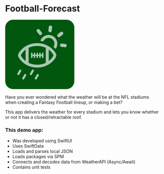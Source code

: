 # Football-Forecast

![App Icon](https://raw.githubusercontent.com/bfallon/Football-Forecast/main/FootballForecastIcon_small.png)

Have you ever wondered what the weather will be at the NFL stadiums when creating a Fantasy Football lineup, or making a bet? 

This app delivers the weather for every stadium and lets you know whether or not it has a closed/retractable roof. 


### This demo app:
- Was developed using SwiftUI
- Uses SwiftData
- Loads and parses local JSON
- Loads packages via SPM
- Connects and decodes data from WeatherAPI (Async/Await)
- Contains unit tests

